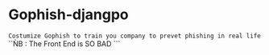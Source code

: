 # Gophish-djangpo 


``` Costumize Gophish to train you company to prevet phishing in real life ```
``ǸB : The Front End is SO BAD ```
